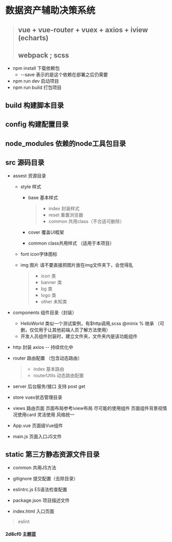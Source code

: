 # 数据资产辅助决策系统
>## vue + vue-router + vuex + axios + iview (echarts)
>## webpack ; scss

* npm install 下载依赖包
    * --save 表示的是这个依赖在部署之后仍需要
* npm run dev 启动项目
* npm run build 打包项目

## build 构建脚本目录
## config 构建配置目录
## node_modules 依赖的node工具包目录
## src 源码目录
* assest 资源目录
    * style 样式
        *  base 基本样式 
            >* index 封装样式
            >* reset 重置浏览器
            >* common 共用class（不合适可删除）            
        *  cover 覆盖UI框架

        *  common class共用样式 （适用于本项目）

    * font icon字体图标

    * img 图片 请不要直接把图片放在img文件夹下，会觉得乱

        >* icon 类
        >* banner 类
        >* bg 类
        >* logo 类
        >* other 未知类

* components 组件目录（封装）
    * HelloWorld 类似一个测试案例，有$http调用,scss @minix % 继承 （可删，仅仅用于让其他前端人员了解方法使用）
    * 开发人员组件封装时，建立文件夹，文件夹内是该功能组件
* http 封装 axios -- 持续优化中
* router 路由配置  （包含动态路由）
    >* index 基本路由
    >* routerUtils 动态路由配置
* server 后台服务/接口 支持 post get 
* store vuex状态管理目录
* views 路由页面
        页面布局参考iview布局 尽可能的使用组件 页面组件背景视情况使用card 灵活使用 风格统一
* App.vue 页面级Vue组件
* main.js 页面入口JS文件



## static 第三方静态资源文件目录
* common 共用JS方法

* gitignore 提交配置（去除目录）

* eslintrc.js  ES语法检查配置

* package.json 项目描述文件

* index.html 入口页面


> eslint

#### 2d8cf0   主题蓝


